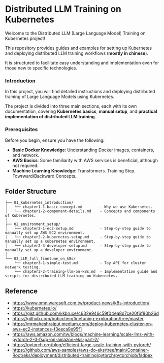 # Distributed LLM Training on Kubernetes

Welcome to the Distributed LLM (Large Language Model) Training on Kubernetes project! 

This repository provides guides and examples for setting up Kubernetes and deploying distributed LLM training workflows (**mostly in chinese**). 

It is structured to facilitate easy understanding and implementation even for those new to specific technologies.


### Introduction

In this project, you will find detailed instructions and deploying distributed training of Large Language Models using Kubernetes. 

The project is divided into three main sections, each with its own documentation, covering **Kubernetes basics**, **manual setup**, and **practical implementation of distributed LLM training**.


### Prerequisites

Before you begin, ensure you have the following:

- **Basic Docker Knowledge**: Understanding Docker images, containers, and network.
- **AWS Basics**: Some familiarity with AWS services is beneficial, although not required.
- **Machine Learning Knowledge**: Transformers. Training Step. Fowrward/Backward Concepts.

## Folder Structure

```plaintext
├── 01_kubernetes_introduction/
│   └── chapter1-1-basic-concept.md        - Why we use Kubernetes.
│   └── chapter1-2-component-details.md    - Concepts and components of Kubernetes.
│
├── 02_environment_setup/
│   └── chapter2-1-ec2-setup.md            - Step-by-step guide to manually set up AWS EC2 environment.
│   └── chapter2-2-kubernetes-setup.md     - Step-by-step guide to manually set up a Kubernetes environment.
│   └── chapter2-3-developer-setup.md      - Step-by-step guide to manually set up a developer environment.
│
└── 03_LLM_full_finetune_on_k8s/
    └── chapter3-1-simple-test.md          - Toy API for cluster network testing.
    └── chapter3-2-training-llm-on-k8s.md  - Implementation guide and scripts for distributed LLM training on Kubernetes.
```

## Reference
- https://www.omniwaresoft.com.tw/product-news/k8s-introduction/
- https://kubernetes.io/
- https://gist.github.com/kkbruce/c632e946c59f04ea8d7ce20f6f80b26d
- https://github.com/bobcchen/finetuning-exploration/tree/master
- https://mrmaheshrajput.medium.com/deploy-kubernetes-cluster-on-aws-ec2-instances-f3eeca9e95f1
- https://aws.amazon.com/tw/blogs/machine-learning/scale-llms-with-pytorch-2-0-fsdp-on-amazon-eks-part-2/
- https://pytorch.org/blog/efficient-large-scale-training-with-pytorch/
- https://github.com/aws-samples/aws-do-eks/tree/main/Container-Root/eks/deployment/distributed-training/pytorch/pytorchjob/fsdpex